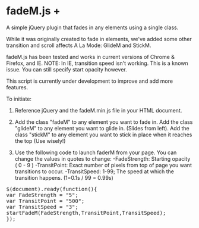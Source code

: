 fadeM.js +
========

A simple jQuery plugin that fades in any elements using a single class.

While it was originally created to fade in elements, we've added some other transition and scroll affects A La Mode: GlideM and StickM.

fadeM.js has been tested and works in current versions of Chrome & Firefox, and IE. NOTE: In IE, transition speed isn't working. This is a known issue. You can still specify start opacity however. 

This script is currently under development to improve and add more features.


To initiate:

1. Reference jQuery and the fadeM.min.js file in your HTML document.

2. Add the class "fadeM" to any element you want to fade in. 
   Add the class "glideM" to any element you want to glide in. (Slides from left).
   Add the class "stickM" to any element you want to stick in place when it reaches the top (Use wisely!)

3. Use the following code to launch faderM from your page. You can change the values in quotes to change:
   -FadeStrength: Starting opacity ( 0 - 9 )
   -TransitPoint: Exact number of pixels from top of page you want transitions to occur.
   -TransitSpeed: 1-99; The speed at which the transition happens. (1=0.1s / 99 = 0.99s)

<pre>
$(document).ready(function(){
var FadeStrength = "5";
var TransitPoint = "500";
var TransitSpeed = "3";
startFadeM(FadeStrength,TransitPoint,TransitSpeed);
});
</pre>

